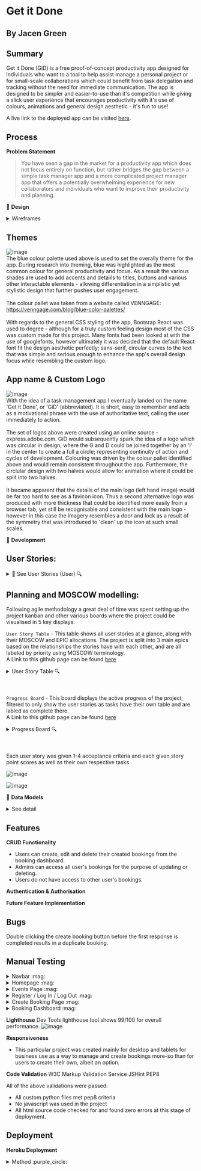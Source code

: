 # Get it Done
## By Jacen Green

## Summary
Get it Done (GiD) is a free proof-of-concept productivity app designed for individuals who want to a tool to help assist manage a personal project or for small-scale collaborations which could benefit from task delegation and tracking without the need for immediate communication. The app is designed to be simpler and easier-to-use than it's competition while giving a slick user experience that encourages productivity with it's use of colours, animations and general design aesthetic - it's fun to use!

A live link to the deployed app can be visited [here](https://tipple-and-tail-7dca6c4d30d7.herokuapp.com/).

## Process

**Problem Statement**
> You have seen a gap in the market for a productivity app which does not focus entirely on function, but rather bridges the gap between a simple task manager app and a more complicated project manager app that offers a potentially overwhelming experience for new collaborators and individuals who want to improve their productivity and planning.

💠 **Design**
<details>
 <summary> Wireframes</summary>
 
 ### Low fidelity wireframing -> Balsamiq
 Low fidelity wireframes were created using Balsamiq to touch upon all aspects of the app's deisgn requirements.
 <br>
 <br>
 <br>
 <br>

 **Home Page: Intro splash screen**
 ![image](https://github.com/user-attachments/assets/f87c3632-65ee-47b6-b900-865d0749d827)
 The initial thought process was to create a stylistic and clean looking home 'splash' screen, not dissimilar to a game loading screen - the 
 goal being to immediately engage the user and hook their attention by inducing a sense of wonder.
 <br>
 <br>
 Blue arrows indicate animation directions; The Page will start with the site logo loaded, which will split into to halves and reveal the 
 name of the site, before continuing it's animation by highlighting and revealing directive text to motivate the user. Afterwards the logo 
 and text will transition off the screen into the login screen.
 <br>
 <br>
 The app would mostly remain consistent from desktop to tablet screens, and have layout changes for mobile devices - in this case the edges 
 of the logo would dissapear off the edge of the screen after splitting.
 <br>
 <br>
 <br>
 <br>

 **Login screen (home page)**
 ![image](https://github.com/user-attachments/assets/b8abeac1-eb97-48b7-b7f3-8a100d1ed534)
 [The login screen which the home screen 'rests' on after the completed animation] A simple login screen with minimal elements focuses the 
 user on their only real next step, since a login is required to use the site.
 <br>
 <br>
 If a user is already logged in or has an existing login token which has not expired, then the animations would play out before transitioning 
 to the Epics page. If a new account needs to be registered then the login screen will transition to a similar register screen after clicking 
 the button.
 <br>
 <br>
 <br>
 <br>

 **Epics page (Get Started)**
 ![image](https://github.com/user-attachments/assets/6c139a08-b133-4319-9db5-0499c49bfe23)
 If no Epics have yet been created then the user would be shown the above page. Clicking on [get started] will continue to the create Epics 
 page where information can be added and tasks can be created.
 <br>
 <br>
 <br>
 <br>

 **Epics page (display panel)**
 ![image](https://github.com/user-attachments/assets/b36c0ced-92ac-40f2-b053-d2b3b1490695)
 If data exists for epics on the database then the Epics card panel will display with some summary information as well as the chosen image 
 for the Epic. Users would be able to scroll through more cards if the maximum page display for cards is exceeded. From here Epics can be 
 selected to be redirected to the Tasks page, or by clicking an edit icon the Epic View page will be shown where CRUD functionality can be 
 actioned provided superuser access is granted.
 <br>
 <br>
 On mobile devices this would display in a list format instead to save space.
 <br>
 <br>
 <br>
 <br>
 
 **Tasks page (display panel)**
 ![image](https://github.com/user-attachments/assets/278dc298-01c3-4464-a4ee-71ea78332012)
 The task version of the Epics page, showing once an Epic has been selected. Here Task summary information is shown and tasks can be selected 
 to either be viewed in detail or, given appropriate access, updated or deleted after confirmation from the superuser.
 <br>
 <br>
 <br>
 <br>

 **Epic/Task View page**
 ![image](https://github.com/user-attachments/assets/d5752993-dec8-469f-bf9e-91efa599bc0f)
 This view page is where users can carry out CRUD actions or view a given card in further detail.
 <br>
 <br>
 <br>
 <br>

 **Profile page**
 ![image](https://github.com/user-attachments/assets/9f703d87-ce30-44a4-9ba8-686ef3465dfe)
 For a small amount of user customisation, a profile page will also exist. Here users can add personal information about themselves and add a 
 profile image/avatar that other collaborators will see as assignees on Tasks and Epics. The page would also show some statistics, for 
 example how many Tasks have been assigned to them. Additionally, a Profile List page would also be added so that users can view all other 
 collaborators involved with the project.

</details>

## Themes
![image](https://github.com/user-attachments/assets/a8605fd8-ce9c-41a1-9c29-61c54621fd54)
<br>
The blue colour palette used above is used to set the overally theme for the app. During research into theming, blue was highlighted as the most common colour for general productivity and focus. As a result the various shades are used to add accents and detaiils to titles, buttons and various other interactable elements - allowing differentiation in a simplistic yet stylistic design that further pushes user engagement.
<br>
<br>
The colour pallet was taken from a website called VENNGAGE: https://venngage.com/blog/blue-color-palettes/
<br>
<br>
With regards to the general CSS styling of the app, Bootsrap React was used to degree - although for a truly custom feeling design most of the CSS was custom made for this project. Many fonts had been looked at with the use of googlefonts, however ultimately it was decided that the default React font fit the design aesthetic perfectly; sans-serif, circular curves to the text that was simple and serious enough to enhance the app's overall design focus while resembling the custom logo.

## App name & Custom Logo
![image](https://github.com/user-attachments/assets/933a9a2b-7d80-4103-9ab1-a716043fe617)
<br>
With the idea of a task management app I eventually landed on the name 'Get it Done', or 'GiD' (abbreviated). It is short, easy to remember and acts as a motivational phrase with the use of authoritative text, calling the user immediately to action.
<br>
<br>
The set of logos above were created using an online source - express.adobe.com. GiD would subsequently spark the idea of a logo which was circular in design, where the G and D could be joined together by an 'i' in the center to create a full a circle; representing continuity of action and cycles of development. Colouring was driven by the colour pallet identified above and would remain consistent throughout the app.
Furthermore, the circlular design with two halves would allow for animation where it could be split into two halves.
<br>
<br>
It became apparent that the details of the main logo (left hand image) would be far too hard to see as a favicon icon. Thus a second alternative logo was produced with more thickness that could be identified more easily from a browser tab, yet still be recognisable and consistent with the main logo - however in this case the imagery resembles a door and lock as a result of the symmetry that was introduced to 'clean' up the icon at such small scales.


💠 **Development**

## User Stories:
<details>
 <summary>🔵 See User Stories (User) 🔍</summary>
 
- [US01] 🔵 As a user, I want to quickly log in,<br>
  so that I can immediately carry on where I left off.
  
- [US02] 🔵 As a user, I want to create tasks for a given project,<br>
  so that I can plan it out.
  
- [US03] 🔵 As a user, I want to catagorise my tasks,<br>
  so that I prioritise more important work.
  
- [US04] 🔵 As a user, I want to assign fellow collaborators to certain tasks,<br>
  so that I can delegate and complete a project more efficiently.
  
- [US05] 🔵 As a user, I want to mark a given task as complete,<br>
  so that I can track the overall progress of my project.
  
- [US06] 🔵 As a user, I want to see and leave comments on a given task,<br>
  so that I can concisely communicate with my collaborators.
  
- [US07] 🔵 As a user, I want filter tasks,<br>
  so I can see clearly who is working on what or which tasks require more attention.
  
- [US08] 🔵 As a user, I want to set deadlines for tasks,<br>
  so that I can efficiently manage my workload.
  
- [US09] 🔵 As a user, I want to create a basic profile,<br>
  so other collaborators can learn a bit about me and what I do.
  
- [US10] 🔵 As a user, I want be able to edit tasks after creation,<br>
  so that I can make necessary changes without starting again.
  
</details>

## Planning and MOSCOW modelling:

Following agile methodology a great deal of time was spent setting up the project kanban and other various boards where the project could be visualised in 5 key displays:

`User Story Table` - This table shows all user stories at a glance, along with their MOSCOW and EPIC allocations. The project is split into 3 main epics based on the relationships the stories have with each other, and are all labeled by priority using MOSCOW terminology.<br>
A Link to this github page can be found [here](https://github.com/users/Viridi-Machina/projects/5/views/3?visibleFields=%5B%22Title%22%2C%22Status%22%2C158724117%2C158725690%5D)
<details>
 <summary> User Story Table 🔍</summary>
 
 ![image](https://github.com/user-attachments/assets/ac3e1ef4-1bcc-4b7e-a941-1a370317715d)
</details>
<br>
<br>

`Progress Board` - This board displays the active progress of the project; filtered to only show the user stories as tasks have their own table and are labled as complete there.<br>
A Link to this github page can be found [here](https://github.com/users/Viridi-Machina/projects/5/views/1?filterQuery=%F0%9F%94%B5)
<details>
 <summary> Progress Board 🔍</summary>
 
 ![image](https://github.com/user-attachments/assets/ac3e1ef4-1bcc-4b7e-a941-1a370317715d)
</details>
<br>
<br>


Each user story was given 1-4 acceptance criteria and each given story point scores as well as their own respective tasks

![image](https://github.com/Viridi-Machina/tipple-and-tail/assets/146846939/00a298ee-bb29-40b7-8315-21a441dcd28a)

![image](https://github.com/Viridi-Machina/tipple-and-tail/assets/146846939/2939992a-139a-426e-9f46-405e4319df20)


💠 **Data Models**
<details>
 <summary> See detail</summary>
The data models created for this project are displayed in the image below:<br>
<br>
 
![image](https://github.com/user-attachments/assets/1cb63f1f-375c-4f3b-be72-649ce2c5890f)

<br>

All models relate to a single hemogenous app, where each data model is simple in nature due to the relatively simple function of said app.
<br>
<br>
🔷 **Profile model**: This model effectively acts as a custom extension of the default django user model.<br>
🔹 `owner` - This OneToOne directly relates to the default django user model id (where created profiles are stored on the DB).<br>
🔹 `name` - This field allows for a custom name to be set by the user, which will be displayed when fetching the profile-name data.<br>
🔹 `title` - This field allows for a custom title, such as 'junior develepor' or 'project leader', which will be displayed on the profile.<br>
🔹 `image` - This field allows the user to upload a custom image or avatar to be displayed within the app and profile page.<br>
🔹 `created_at` - This field stamps when the user was created.
🔹 `updated_at` - This field stamps how long ago an update was made by the user to their profile.<br>
<br>

🟣 **Epic model**: This model allows users to create Epics, which each have subdivisions of tasks, to help an individual or team organise and plan their project workload.<br>
🔺 `title` - This field sets the title for a given epic.<br>
🔺 `image` - This field allows a user to upload an image for an epic, allowing for visual differentiation between them.<br>
🔺 `created_by` - This OneToOne field relates to the user who created the epic.<br>
🔺 `status` - This field relates to a table of 4 status choices; the user can set an epic as 'To-do', 'In Progress', 'Completed', or 'Backlog'.<br>
🔺 `created_at` - This field stamps when the epic was created.<br>
🔺 `updated_at` - This field stamps how long ago an update was made by the user to the epic, allowing users to see the activity of said epic relative to others.<br>
<br>

🔶 **Task Model**: This model allows the creation of multiple tasks for a given Epic and allows users to set SMART goals with the aid of priority and completion-date allocation.<br>
🔸`title` - This field sets the title for a given task.<br>
🔸`description` - This field allows the user to create a small description/summary for the task which other users can view.<br>
🔸`assigned_to` -  This OneToMany field shows which other users have been assigned to a given task.<br>
🔸`created_by` - This OneToOne field relates to the user who created the task.<br>
🔸`status` - This field relates to a table of 4 status choices; the user can set a task as 'To-do', 'In Progress', 'Completed', or 'Backlog'.<br>
🔸`priority` - This field relates to a table of 3 priority choices; the user can set a task as 'LOW', 'MEDIUM' or 'HIGH' priority.<br>
🔸`created_at` - This field stamps when the task was created.<br>
🔸`updated_at` - This field stamps how long ago an update was made by the user to the task, allowing users to see the activity of said task relative to others.<br>
🔸`completion_date` - This field allows a user to set a date in which a task is proposed to have been completed by.<br>


</details>

## Features
**CRUD Functionality**
- Users can create, edit and delete their created bookings from the booking dashboard.
- Admins can access all user's bookings for the purpose of updating or deleting.
- Users do not have access to other user's bookings.

**Authentication & Authorisation**

**Future Feature Implementation**

## Bugs
Double clicking the create booking button before the first response is completed results in a duplicate booking.

## Manual Testing

<details>
    <summary>Navbar :mag:</summary>
    
   ![image](https://github.com/user-attachments/assets/566cb972-aecc-4b80-8988-6c55432bfce6)
</details>

<details>
    <summary>Homepage :mag:</summary>
    
   ![image](https://github.com/user-attachments/assets/93e8322f-f4d2-46ba-953f-100982543064)
</details>

<details>
    <summary>Events Page :mag:</summary>
    
   ![image](https://github.com/user-attachments/assets/561d8b48-bbbe-40ca-a3e6-ddcbd4d2765b)
</details>

<details>
    <summary>Register / Log In / Log Out :mag:</summary>
    
   ![image](https://github.com/user-attachments/assets/2ab2ad58-8354-43b3-84fb-56334d3d22f4)
</details>

<details>
    <summary>Create Booking Page :mag:</summary>
    
   ![image](https://github.com/user-attachments/assets/0af3c36e-43fb-4af6-b182-264da21d53ec)
</details>

<details>
    <summary>Booking Dashboard :mag:</summary>
    
   ![image](https://github.com/user-attachments/assets/68466ffc-00b9-4b53-8f4e-3f5eb3a93401)
</details>

**Lighthouse**
Dev Tools lighthouse tool shows 99/100 for overall performance.
![image](https://github.com/user-attachments/assets/3647919d-e0b3-4719-b1df-1bdc6f15ac0c)


**Responsiveness**
- This particular project was created mainly for desktop and tablets for business use as a way to manage and create bookings more-so than for users to create their own, albeit an option. 

**Code Validation**
W3C Markup Validation Service
JSHint
PEP8

All of the above validations were passed:
- All custom python files met pep8 criteria
- No javascript was used in the project
- All html source code checked for and found zero errors at this stage of deployment.

## Deployment
**Heroku Deployment**
<details>
 <summary>Method :purple_circle:</summary>

- From the dashboard you will be able to see your deployed projects. Click on `New`, then `Create new app`:
  <details>
    <summary>Dashboard :mag:</summary>
    
    ![image](https://github.com/Viridi-Machina/battleships/assets/146846939/d4468782-45f9-4c26-8369-1ddffee2b408)
  </details>

- Enter a unique `App name` and `Choose a region`, then click `Create app`.<br>
  Once created navigate to the `Settings` menu.
  <details>
    <summary>App Dashboard :mag:</summary>

    ![image](https://github.com/Viridi-Machina/battleships/assets/146846939/fde9249a-f073-46af-aeff-ddf4b7d6aacf)
  </details>
  
- Within the `Settings` menu, navigate to `Config Vars` (Also known as *Environment Variables*).<br>
  This is where private and sensitive data, such as credentials and keys, will be stored for the project.
  <details>
    <summary>App Settings :mag:</summary>

    ![image](https://github.com/Viridi-Machina/battleships/assets/146846939/078e131f-0ec6-483f-9031-7049385cdad8)
  </details>

- If the project is dependant on a creds.json file, then this is where the data will be stored.
- Click `Reveal Config Vars`. For initial deployment of a full-stack project:<br>
  `KEY`: 'DISABLE_COLLECTSTATIC'. `VALUE` '1'<br>
  This will prevent Heroku from uploading static files to the build.<br>
  Later on, once the project has been configured with a local static file directory, this KEY/VALUE pair can be removed.
- Note that any other secret keys such as links to the prject's database will be added as the project develops.<br>
  The image below shows an example of the `config vars` panel used in a previous project.
  <details>
    <summary>Config Vars :mag:</summary>
    
    ![image](https://github.com/Viridi-Machina/battleships/assets/146846939/0721287b-f32f-4b37-be16-ddcf1cfeb1c2)
  </details>

- A final component required for successful deployment is the use of a `Procfile`:
    - Heroku will read this file to determine how to start the server.
    - Within the Procfile a python package called *gunicorn* is referenced as a production-ready webserver for Heroku to use.
    - After installing gunicorn and adding it to the `requirements.txt` file, the following line of code needs to be added to
      the Procfile `web: gunicorn my_project.wsgi`.
    - Note that a blank line after the above code may be either required or need to be removed for Heroku to read it successfully.

### Connect to GitHub and deploy:

- Navigate to the `Deploy` menu. For `Deployment method` select GitHub. Finally, you can manually deploy the project.
  <details>
    <summary>Deploy Menu :mag:</summary>

  ![image](https://github.com/Viridi-Machina/battleships/assets/146846939/9081df0b-d551-40f2-b9c1-f770b9d4a5fb)
  </details>

## Credits
- Mentor: Gareth McGirr -> booking view and form code heavily used and adapted for my own project.
- Other code snipets have been referrenced within the project files.
- All styling is completely my own, graphics and logos made via adobe flash and figma. Hero background image from adobe stock
